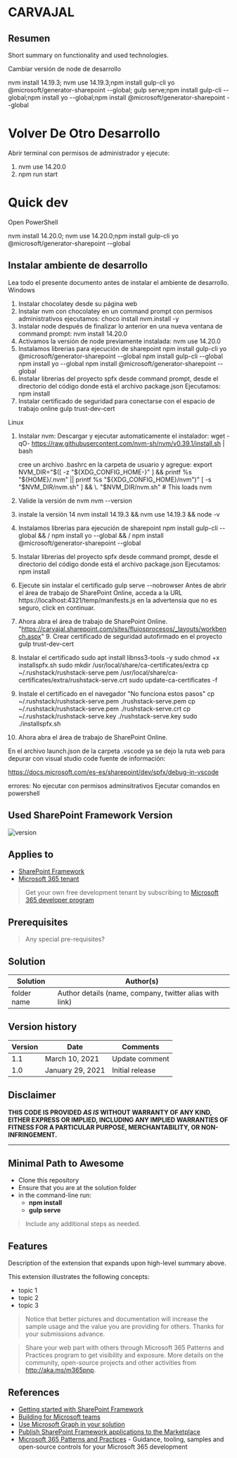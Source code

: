 # CARVAJAL

## Resumen

Short summary on functionality and used technologies.

Cambiar versión de node de desarrollo

nvm install 14.19.3; nvm use 14.19.3;npm install gulp-cli yo @microsoft/generator-sharepoint --global; gulp serve;npm install gulp-cli --global;npm install yo --global;npm install @microsoft/generator-sharepoint --global

# Volver De Otro Desarrollo

Abrir terminal con permisos de administrador y ejecute:

1. nvm use 14.20.0
2. npm run start

# Quick dev

Open PowerShell

nvm install 14.20.0; nvm use 14.20.0;npm install gulp-cli yo @microsoft/generator-sharepoint --global

## Instalar ambiente de desarrollo

Lea todo el presente documento antes de instalar el ambiente de desarrollo.
Windows

1. Instalar chocolatey desde su página web
2. Instalar nvm con chocolatey en un command prompt con permisos administrativos ejecutamos:
   choco install nvm.install -y
3. Instalar node después de finalizar lo anterior en una nueva ventana de command prompt:
   nvm install 14.20.0
4. Activamos la versión de node previamente instalada:
   nvm use 14.20.0
5. Instalamos librerias para ejecución de sharepoint
   npm install gulp-cli yo @microsoft/generator-sharepoint --global
   npm install gulp-cli --global
   npm install yo --global
   npm install @microsoft/generator-sharepoint --global
6. Instalar librerias del proyecto spfx desde command prompt, desde el directorio del código donde está el archivo package.json Ejecutamos:
   npm install
7. Instalar certificado de seguridad para conectarse con el espacio de trabajo online
   gulp trust-dev-cert

Linux

1. Instalar nvm: Descargar y ejecutar automaticamente el instalador:
   wget -qO- https://raw.githubusercontent.com/nvm-sh/nvm/v0.39.1/install.sh | bash

   cree un archivo .bashrc en la carpeta de usuario y agregue:
   export NVM_DIR="$([ -z "${XDG_CONFIG_HOME-}" ] && printf %s "${HOME}/.nvm" || printf %s "${XDG_CONFIG_HOME}/nvm")"
   [ -s "$NVM_DIR/nvm.sh" ] && \. "$NVM_DIR/nvm.sh" # This loads nvm
2. Valide la versión de nvm
   nvm --version
3. instale la versión 14
   nvm install 14.19.3 && nvm use 14.19.3 && node -v
4. Instalamos librerias para ejecución de sharepoint
   npm install gulp-cli --global && /
   npm install yo --global && /
   npm install  @microsoft/generator-sharepoint --global
5. Instalar librerias del proyecto spfx desde command prompt, desde el directorio del código donde está el archivo package.json Ejecutamos:
   npm install
6. Ejecute sin instalar el certificado
   gulp serve --nobrowser
   Antes de abrir el área de trabajo de SharePoint Online, acceda a la URL https://localhost:4321/temp/manifests.js en la advertensia que no es seguro, click en continuar.
7. Ahora abra el área de trabajo de SharePoint Online.
   "https://carvajal.sharepoint.com/sites/flujosprocesos/_layouts/workbench.aspx"  9. Crear certificado de seguridad autofirmado en el proyecto
   gulp trust-dev-cert
8. Instalar el certificado
   sudo apt install libnss3-tools -y
   sudo chmod +x installspfx.sh
   sudo mkdir /usr/local/share/ca-certificates/extra
   cp ~/.rushstack/rushstack-serve.pem /usr/local/share/ca-certificates/extra/rushstack-serve.crt
   sudo update-ca-certificates -f
9. Instale el certificado en el navegador "No funciona estos pasos"
   cp ~/.rushstack/rushstack-serve.pem ./rushstack-serve.pem
   cp ~/.rushstack/rushstack-serve.pem ./rushstack-serve.crt
   cp ~/.rushstack/rushstack-serve.key ./rushstack-serve.key
   sudo ./installspfx.sh
10. Ahora abra el área de trabajo de SharePoint Online.

En el archivo launch.json de la carpeta .vscode ya se dejo la ruta web para depurar con visual studio code fuente de información:

https://docs.microsoft.com/es-es/sharepoint/dev/spfx/debug-in-vscode

errores:
  No ejecutar con permisos adminsitrativos
  Ejecutar comandos en powershell

## Used SharePoint Framework Version

![version](https://img.shields.io/badge/version-1.13-green.svg)

## Applies to

- [SharePoint Framework](https://aka.ms/spfx)
- [Microsoft 365 tenant](https://docs.microsoft.com/en-us/sharepoint/dev/spfx/set-up-your-developer-tenant)

> Get your own free development tenant by subscribing to [Microsoft 365 developer program](http://aka.ms/o365devprogram)

## Prerequisites

> Any special pre-requisites?

## Solution

| Solution    | Author(s)                                               |
| ----------- | ------------------------------------------------------- |
| folder name | Author details (name, company, twitter alias with link) |

## Version history

| Version | Date             | Comments        |
| ------- | ---------------- | --------------- |
| 1.1     | March 10, 2021   | Update comment  |
| 1.0     | January 29, 2021 | Initial release |

## Disclaimer

**THIS CODE IS PROVIDED *AS IS* WITHOUT WARRANTY OF ANY KIND, EITHER EXPRESS OR IMPLIED, INCLUDING ANY IMPLIED WARRANTIES OF FITNESS FOR A PARTICULAR PURPOSE, MERCHANTABILITY, OR NON-INFRINGEMENT.**

---

## Minimal Path to Awesome

- Clone this repository
- Ensure that you are at the solution folder
- in the command-line run:
  - **npm install**
  - **gulp serve**

> Include any additional steps as needed.

## Features

Description of the extension that expands upon high-level summary above.

This extension illustrates the following concepts:

- topic 1
- topic 2
- topic 3

> Notice that better pictures and documentation will increase the sample usage and the value you are providing for others. Thanks for your submissions advance.

> Share your web part with others through Microsoft 365 Patterns and Practices program to get visibility and exposure. More details on the community, open-source projects and other activities from http://aka.ms/m365pnp.

## References

- [Getting started with SharePoint Framework](https://docs.microsoft.com/en-us/sharepoint/dev/spfx/set-up-your-developer-tenant)
- [Building for Microsoft teams](https://docs.microsoft.com/en-us/sharepoint/dev/spfx/build-for-teams-overview)
- [Use Microsoft Graph in your solution](https://docs.microsoft.com/en-us/sharepoint/dev/spfx/web-parts/get-started/using-microsoft-graph-apis)
- [Publish SharePoint Framework applications to the Marketplace](https://docs.microsoft.com/en-us/sharepoint/dev/spfx/publish-to-marketplace-overview)
- [Microsoft 365 Patterns and Practices](https://aka.ms/m365pnp) - Guidance, tooling, samples and open-source controls for your Microsoft 365 development
